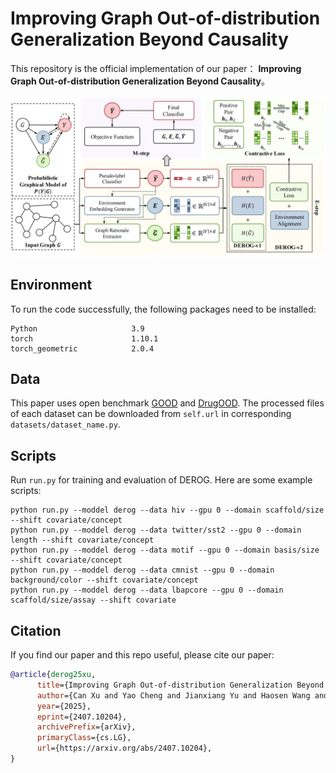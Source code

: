 # Improving Graph Out-of-distribution Generalization Beyond Causality

This repository is the official implementation of our paper： **Improving Graph Out-of-distribution Generalization Beyond Causality**。

![overall_framework.png](models/overall_framework.png)

## Environment

To run the code successfully, the following packages need to be installed:

```
Python                     3.9      
torch                      1.10.1
torch_geometric            2.0.4
```


## Data

This paper uses open benchmark [GOOD](https://github.com/divelab/GOOD) and [DrugOOD](https://github.com/tencent-ailab/DrugOOD). The processed files of each dataset can be downloaded from ```self.url``` in corresponding  ```datasets/dataset_name.py```.

## Scripts

Run ```run.py``` for training and evaluation of DEROG. Here are some example scripts:

```
python run.py --moddel derog --data hiv --gpu 0 --domain scaffold/size --shift covariate/concept
python run.py --moddel derog --data twitter/sst2 --gpu 0 --domain length --shift covariate/concept
python run.py --moddel derog --data motif --gpu 0 --domain basis/size --shift covariate/concept
python run.py --moddel derog --data cmnist --gpu 0 --domain background/color --shift covariate/concept
python run.py --moddel derog --data lbapcore --gpu 0 --domain scaffold/size/assay --shift covariate 
```

## Citation
If you find our paper and this repo useful, please cite our paper:
```bibtex
@article{derog25xu,
      title={Improving Graph Out-of-distribution Generalization Beyond Causality}, 
      author={Can Xu and Yao Cheng and Jianxiang Yu and Haosen Wang and Jingsong Lv and Yao Liu and Xiang Li},
      year={2025},
      eprint={2407.10204},
      archivePrefix={arXiv},
      primaryClass={cs.LG},
      url={https://arxiv.org/abs/2407.10204}, 
}


```